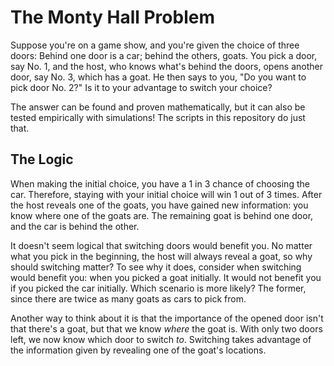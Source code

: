 # The Monty Hall Problem

Suppose you're on a game show, and you're given the choice of three doors:
Behind one door is a car; behind the others, goats.
You pick a door, say No. 1, and the host, who knows what's behind the doors,
opens another door, say No. 3, which has a goat. He then says to you,
"Do you want to pick door No. 2?" Is it to your advantage to switch your choice?

The answer can be found and proven mathematically, but it can also be tested empirically
with simulations! The scripts in this repository do just that.

## The Logic

When making the initial choice, you have a 1 in 3 chance of choosing the car. Therefore, staying with your initial choice will win 1 out of 3 times. After the host reveals one of the goats, you have gained new information: you know where one of the goats are. The remaining goat is behind one door, and the car is behind the other.

It doesn't seem logical that switching doors would benefit you. No matter what you pick in the beginning, the host will always reveal a goat, so why should switching matter? To see why it does, consider when switching would benefit you: when you picked a goat initially. It would not benefit you if you picked the car initially. Which scenario is more likely? The former, since there are twice as many goats as cars to pick from.

Another way to think about it is that the importance of the opened door isn't that there's a goat, but that we know *where* the goat is. With only two doors left, we now know which door to switch *to*. Switching takes advantage of the information given by revealing one of the goat's locations.
